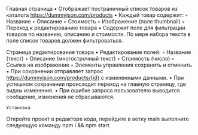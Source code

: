 Главная страница
    • Отображает постраничный список товаров из каталога https://dummyjson.com/products
    • Каждый товар содержит:
        ◦ Название
        ◦ Описание
        ◦ Стоимость
        ◦ Изображение (поле thumbnail)
        ◦ Переход к редактированию товара
    • Содержит поле для фильтрации товаров по названию, описанию и стоимости. По мере набора текста в поле список товаров должен фильтроваться.

Страница редактирование товара
    • Редактирование полей:
        ◦ Название (текст)
        ◦ Описание (многострочный текст)
        ◦ Стоимость (число)
        ◦ Ссылка на изображение
        ◦ Элементы управления сохранить и отменить
    • При сохранении отправляет запрос https://dummyjson.com/products/{id} с измененными данными.
    • При успешном сохранении происходит переход на главную страницу, где видны изменения.
    • При ошибке запроса пользователю выводится сообщение, изменения не сбрасываются.
    
    
    Установка
Откройте проект в редакторе кода, перейдите в ветку main выполните следующую команду
npm i && npm start
